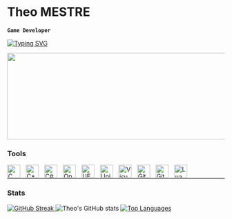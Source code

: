 # Theo MESTRE
**`Game Developer`**

[![Typing SVG](https://readme-typing-svg.demolab.com?font=Fira+Code&pause=500&width=1024&lines=Coding+like+poetry+should+be+short+and+concise.+―+Santosh+Kalwar)](https://git.io/typing-svg)

<a href="https://github.com/devxb/gitanimals">
  <img src="https://render.gitanimals.org/lines/Theo-Mestre" width="600" height="200"/>
</a>  

### Tools
<img align="left" alt="C" width="30px" style="padding-right:10px;" src="https://cdn.jsdelivr.net/gh/devicons/devicon@latest/icons/c/c-plain.svg"/>
<img align="left" alt="C++" width="30px" style="padding-right:10px;" src="https://cdn.jsdelivr.net/gh/devicons/devicon@latest/icons/cplusplus/cplusplus-plain.svg" />
<img align="left" alt="C#" width="30px" style="padding-right:10px;" src="https://cdn.jsdelivr.net/gh/devicons/devicon@latest/icons/csharp/csharp-plain.svg" />
<img align="left" alt="OpenGL" width="30px" style="padding-right:10px;" src="https://cdn.jsdelivr.net/gh/devicons/devicon@latest/icons/opengl/opengl-plain.svg" />
<img align="left" alt="UE" width="30px" style="padding-right:10px;" src="https://cdn.jsdelivr.net/gh/devicons/devicon@latest/icons/unrealengine/unrealengine-original.svg" />
<img align="left" alt="Unity" width="30px" style="padding-right:10px;" src="https://cdn.jsdelivr.net/gh/devicons/devicon@latest/icons/unity/unity-plain.svg" />
<img align="left" alt="VisualStudio" width="30px" style="padding-right:10px;" src="https://cdn.jsdelivr.net/gh/devicons/devicon@latest/icons/visualstudio/visualstudio-plain.svg" />
<img align="left" alt="Git" width="30px" style="padding-right:10px;" src="https://cdn.jsdelivr.net/gh/devicons/devicon@latest/icons/git/git-plain.svg" />
<img align="left" alt="Github" width="30px" style="padding-right:10px;" src="https://cdn.jsdelivr.net/gh/devicons/devicon@latest/icons/github/github-original.svg" />
<img align="left" alt="Lua" width="30px" style="padding-right:10px;" src="https://cdn.jsdelivr.net/gh/devicons/devicon@latest/icons/lua/lua-plain.svg" />
<br />

---
### Stats

<a href="https://git.io/streak-stats">
<img src="https://github-readme-streak-stats-blush-six.vercel.app?user=Theo-Mestre&theme=solarized-light&border=EBE1D9&card_width=460" alt="GitHub Streak"/>
</a>
<img src="https://github-readme-stats.vercel.app/api?username=Theo-Mestre&show_icons=true&theme=solarized-light&card_width=460" alt="Theo's GitHub stats"/>

<a href="https://github.com/anuraghazra/github-readme-stats">
<img src="https://github-readme-stats.vercel.app/api/top-langs/?username=Theo-Mestre&theme=solarized-light&langs_count=8&card_width=460" alt="Top Languages" style="align-self: stretch;"/>
